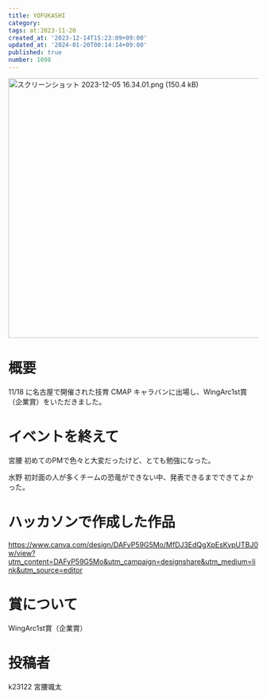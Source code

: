 ```yaml
---
title: YOFUKASHI
category:
tags: at:2023-11-20
created_at: '2023-12-14T15:23:09+09:00'
updated_at: '2024-01-20T00:14:14+09:00'
published: true
number: 1098
---
```


<img width="523" alt="スクリーンショット 2023-12-05 16.34.01.png (150.4 kB)" src="/img/markdown/1098/7f62523f-a98d-4a5b-aa2b-4b4951a37716.webp">

# 概要
11/18 に名古屋で開催された技育 CMAP キャラバンに出場し、WingArc1st賞（企業賞）をいただきました。

# イベントを終えて
宮腰
初めてのPMで色々と大変だったけど、とても勉強になった。

水野
初対面の人が多くチームの恐竜ができない中、発表できるまでできてよかった。


# ハッカソンで作成した作品
https://www.canva.com/design/DAFyP59G5Mo/MfDJ3EdQgXpEsKvpUTBJ0w/view?utm_content=DAFyP59G5Mo&utm_campaign=designshare&utm_medium=link&utm_source=editor

# 賞について
WingArc1st賞（企業賞）


# 投稿者
k23122 宮腰颯太
